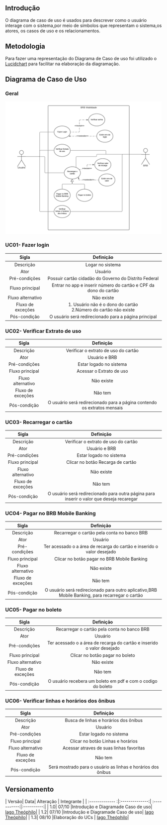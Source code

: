 ## Introdução
O diagrama de caso de uso é usados para descrever como o usuário interage com o sistema,por meio de símbolos que representam o sistema,os atores, os casos de uso e os relacionamentos.
## Metodologia 
Para fazer uma representação do Diagrama de Caso de uso foi utilizado o [Lucidchart](https://www.lucidchart.com/) para facilitar na elaboração da diagramação.

## Diagrama de Caso de Uso
### Geral
![alt text](../images/casodeuso.png)

### UC01- Fazer login
| Sigla | Definição |
|:----: |:----: |
| Descrição | Logar no sistema|
| Ator |Usuário|
|Pré-condições| Possuir cartão cidadão do Governo do Distrito Federal|
|Fluxo principal| Entrar no app e inserir número do cartão e CPF da dono do cartão|
|Fluxo alternativo| Não existe|
|Fluxo de exceções|1. Usuário não é o dono do cartão <br> 2.Número do cartão não existe|
|Pós-condição| O usuário será redirecionado para a página principal|

### UC02- Verificar Extrato de uso
| Sigla | Definição |
|:----: |:----: |
| Descrição |  Verificar o extrato de uso do cartão |
| Ator |Usuário e BRB|
|Pré-condições| Estar logado no sistema|
|Fluxo principal| Acessar o Extrato de uso |
|Fluxo alternativo| Não existe|
|Fluxo de exceções|Não tem|
|Pós-condição| O usuário será redirecionado para a página contendo os extratos mensais |

### UC03- Recarregar o cartão
| Sigla | Definição |
|:----: |:----: |
| Descrição | Verificar o extrato de uso do cartão|
| Ator |Usuário e BRB|
|Pré-condições| Estar logado no sistema|
|Fluxo principal| Clicar no botão Recarga de cartão |
|Fluxo alternativo| Não existe|
|Fluxo de exceções|Não tem|
|Pós-condição| O usuário será redirecionado para outra página para inserir o valor que deseja recaregar|

### UC04- Pagar no BRB Mobile Banking
| Sigla | Definição |
|:----: |:----: |
| Descrição | Recarregar o cartão pela conta no banco BRB|
| Ator |Usuário|
|Pré-condições| Ter acessado o a área de recarga do cartão e inserido o valor desejado|
|Fluxo principal| Clicar no botão pagar no BRB Mobile Banking|
|Fluxo alternativo| Não existe|
|Fluxo de exceções|Não tem|
|Pós-condição| O usuário será redirecionado para outro aplicativo,BRB Mobile Banking, para recarregar o cartão|

### UC05- Pagar no boleto
| Sigla | Definição |
|:----: |:----: |
| Descrição | Recarregar o cartão pela conta no banco BRB|
| Ator |Usuário|
|Pré-condições| Ter acessado o a área de recarga do cartão e inserido o valor desejado|
|Fluxo principal| Clicar no botão pagar no boleto|
|Fluxo alternativo| Não existe|
|Fluxo de exceções|Não tem|
|Pós-condição| O usuário recebera um boleto em pdf e com o codigo do boleto|

### UC06- Verificar linhas e horários dos ônibus
| Sigla | Definição |
|:----: |:----: |
| Descrição | Busca de linhas e horários dos ônibus|
| Ator |Usuário|
|Pré-condições| Estar logado no sistema|
|Fluxo principal| Clicar no botão Linhas e horários|
|Fluxo alternativo| Acessar atraves de suas linhas favoritas|
|Fluxo de exceções|Não tem|
|Pós-condição| Será mostrado para o usuário as linhas e horários dos ônibus|

## Versionamento
| Versão| Data| Alteração | Integrante |
| :------------- :|:--------------:| :-----------:|:----------:|
| 1.0| 07/10 |Introdução e Diagramade Caso de uso|  [Iago Theóphilo](https://github.com/IagoTheophilo)|
| 1.2| 07/10 |Introdução e Diagramade Caso de uso|  [Iago Theóphilo](https://github.com/IagoTheophilo)|
| 1.3| 08/10 |Elaboração do UCs |  [Iago Theóphilo](https://github.com/IagoTheophilo)|